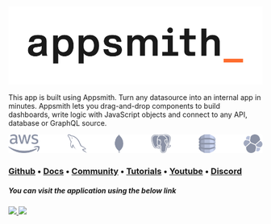 ![](https://raw.githubusercontent.com/appsmithorg/appsmith/release/static/appsmith_logo_primary.png)

This app is built using Appsmith. Turn any datasource into an internal app in minutes. Appsmith lets you drag-and-drop components to build dashboards, write logic with JavaScript objects and connect to any API, database or GraphQL source.

![](https://raw.githubusercontent.com/appsmithorg/appsmith/release/static/images/integrations.png)

### [Github](https://github.com/appsmithorg/appsmith) • [Docs](https://docs.appsmith.com/?utm_source=github&utm_medium=social&utm_content=appsmith_docs&utm_campaign=null&utm_term=appsmith_docs) • [Community](https://community.appsmith.com/) • [Tutorials](https://github.com/appsmithorg/appsmith/tree/update/readme#tutorials) • [Youtube](https://www.youtube.com/appsmith) • [Discord](https://discord.gg/rBTTVJp)

##### You can visit the application using the below link

###### [![](https://assets.appsmith.com/git-sync/Buttons.svg) ](https://release-ee.appsmith.com/applications/ed0bd601-db00-48ca-856a-1e6b689e461b/pages/5ea767f2-9c7a-4900-8872-7112161b5ce5) [![](https://assets.appsmith.com/git-sync/Buttons2.svg)](https://release-ee.appsmith.com/applications/ed0bd601-db00-48ca-856a-1e6b689e461b/pages/5ea767f2-9c7a-4900-8872-7112161b5ce5/edit)
